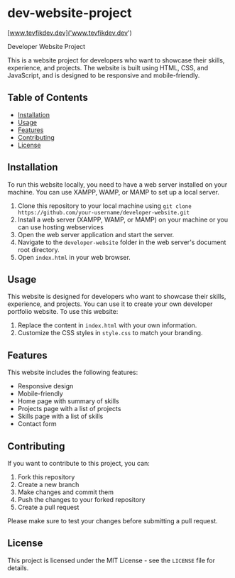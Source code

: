 # dev-website-project

[www.tevfikdev.dev]('www.tevfikdev.dev')

Developer Website Project

This is a website project for developers who want to showcase their skills, experience, and projects. The website is built using HTML, CSS, and JavaScript, and is designed to be responsive and mobile-friendly.

## Table of Contents

- [Installation](#installation)
- [Usage](#usage)
- [Features](#features)
- [Contributing](#contributing)
- [License](#license)

## Installation

To run this website locally, you need to have a web server installed on your machine. You can use XAMPP, WAMP, or MAMP to set up a local server.

1. Clone this repository to your local machine using `git clone https://github.com/your-username/developer-website.git`
2. Install a web server (XAMPP, WAMP, or MAMP) on your machine or you can use hosting webservices
3. Open the web server application and start the server.
4. Navigate to the `developer-website` folder in the web server's document root directory.
5. Open `index.html` in your web browser.

## Usage

This website is designed for developers who want to showcase their skills, experience, and projects. You can use it to create your own developer portfolio website. To use this website:

1. Replace the content in `index.html` with your own information.
2. Customize the CSS styles in `style.css` to match your branding.

## Features

This website includes the following features:

- Responsive design
- Mobile-friendly
- Home page with summary of skills
- Projects page with a list of projects
- Skills page with a list of skills
- Contact form

## Contributing

If you want to contribute to this project, you can:

1. Fork this repository
2. Create a new branch
3. Make changes and commit them
4. Push the changes to your forked repository
5. Create a pull request

Please make sure to test your changes before submitting a pull request.

## License

This project is licensed under the MIT License - see the `LICENSE` file for details.
